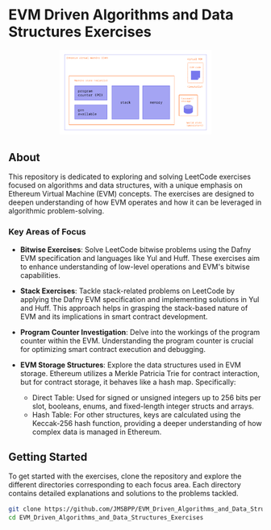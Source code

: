 # EVM Driven Algorithms and Data Structures Exercises
<div style="text-align: center;">
  <img src="images/evm.png" alt="Description" width="300"/>
</div>

## About

This repository is dedicated to exploring and solving LeetCode exercises focused on algorithms and data structures, with a unique emphasis on Ethereum Virtual Machine (EVM) concepts. The exercises are designed to deepen understanding of how EVM operates and how it can be leveraged in algorithmic problem-solving.

### Key Areas of Focus

- **Bitwise Exercises**: Solve LeetCode bitwise problems using the Dafny EVM specification and languages like Yul and Huff. These exercises aim to enhance understanding of low-level operations and EVM's bitwise capabilities.

- **Stack Exercises**: Tackle stack-related problems on LeetCode by applying the Dafny EVM specification and implementing solutions in Yul and Huff. This approach helps in grasping the stack-based nature of EVM and its implications in smart contract development.

- **Program Counter Investigation**: Delve into the workings of the program counter within the EVM. Understanding the program counter is crucial for optimizing smart contract execution and debugging.

- **EVM Storage Structures**: Explore the data structures used in EVM storage. Ethereum utilizes a Merkle Patricia Trie for contract interaction, but for contract storage, it behaves like a hash map. Specifically:
  - Direct Table: Used for signed or unsigned integers up to 256 bits per slot, booleans, enums, and fixed-length integer structs and arrays.
  - Hash Table: For other structures, keys are calculated using the Keccak-256 hash function, providing a deeper understanding of how complex data is managed in Ethereum.

## Getting Started

To get started with the exercises, clone the repository and explore the different directories corresponding to each focus area. Each directory contains detailed explanations and solutions to the problems tackled.

```bash
git clone https://github.com/JMSBPP/EVM_Driven_Algorithms_and_Data_Structures_Exercises.git
cd EVM_Driven_Algorithms_and_Data_Structures_Exercises
```
